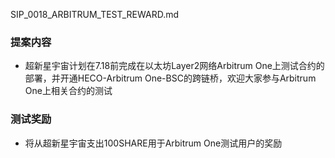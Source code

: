 SIP_0018_ARBITRUM_TEST_REWARD.md
### 提案内容
- 超新星宇宙计划在7.18前完成在以太坊Layer2网络Arbitrum One上测试合约的部署，并开通HECO-Arbitrum One-BSC的跨链桥，欢迎大家参与Arbitrum One上相关合约的测试


### 测试奖励
- 将从超新星宇宙支出100SHARE用于Arbitrum One测试用户的奖励